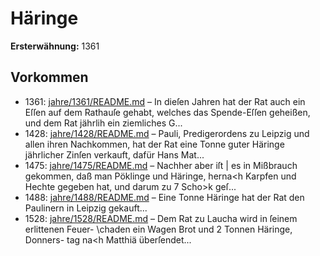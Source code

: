 # Häringe

**Ersterwähnung:** 1361

## Vorkommen
- 1361: [jahre/1361/README.md](../jahre/1361/README.md) – In dieſen Jahren hat der Rat auch ein Eſſen auf
dem Rathauſe gehabt, welches das Spende-Eſſen geheißen,
und dem Rat jährlih ein ziemliches G...
- 1428: [jahre/1428/README.md](../jahre/1428/README.md) – Pauli, Predigerordens zu
Leipzig und allen ihren Nachkommen, hat der Rat eine
Tonne guter Häringe jährlicher Zinſen verkauft, dafür
Hans Mat...
- 1475: [jahre/1475/README.md](../jahre/1475/README.md) – Nachher aber iſt
| es in Mißbrauch gekommen, daß man Pöklinge und
Häringe, herna<h Karpfen und Hechte gegeben hat, und
darum zu 7 Scho>k geſ...
- 1488: [jahre/1488/README.md](../jahre/1488/README.md) – Eine Tonne Häringe hat der Rat den Paulinern in
Leipzig gekauft...
- 1528: [jahre/1528/README.md](../jahre/1528/README.md) – Dem Rat zu Laucha wird in ſeinem erlittenen Feuer-
\chaden ein Wagen Brot und 2 Tonnen Häringe, Donners-
tag na<h Matthiä überſendet...
